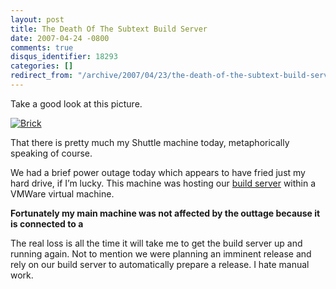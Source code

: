 ```yaml
---
layout: post
title: The Death Of The Subtext Build Server
date: 2007-04-24 -0800
comments: true
disqus_identifier: 18293
categories: []
redirect_from: "/archive/2007/04/23/the-death-of-the-subtext-build-server.aspx/"
---
```


Take a good look at this picture.

[![Brick](http://haacked.com/images/haacked_com/WindowsLiveWriter/TheDeathOfTheSubtextBuildServer_14D3F/Brick_thumb%5B3%5D.jpg)](http://haacked.com/images/haacked_com/WindowsLiveWriter/TheDeathOfTheSubtextBuildServer_14D3F/Brick%5B5%5D.jpg "A Brick")

That there is pretty much my Shuttle machine today, metaphorically
speaking of course.

We had a brief power outage today which appears to have fried just my
hard drive, if I’m lucky. This machine was hosting our [build
server](http://haacked.com/archive/2006/05/03/SubtextCruisingInCruiseControl.NET.aspx "Description of our build server setup")
within a VMWare virtual machine.

**Fortunately my main machine was not affected by the outtage because it
is connected to a**

The real loss is all the time it will take me to get the build server up
and running again. Not to mention we were planning an imminent release
and rely on our build server to automatically prepare a release. I hate
manual work.

